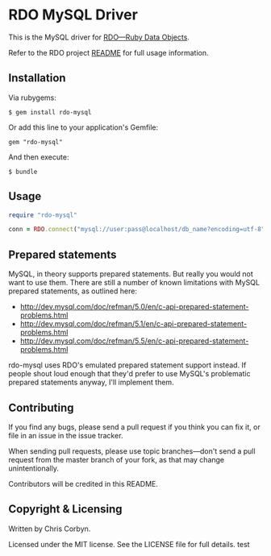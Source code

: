 # RDO MySQL Driver

This is the MySQL driver for [RDO—Ruby Data Objects](https://github.com/d11wtq/rdo).

Refer to the RDO project [README](https://github.com/d11wtq/rdo) for full usage information.

## Installation

Via rubygems:

    $ gem install rdo-mysql

Or add this line to your application's Gemfile:

    gem "rdo-mysql"

And then execute:

    $ bundle

## Usage

``` ruby
require "rdo-mysql"

conn = RDO.connect("mysql://user:pass@localhost/db_name?encoding=utf-8")
```

## Prepared statements

MySQL, in theory supports prepared statements. But really you would not want
to use them. There are still a number of known limitations with MySQL prepared
statements, as outlined here:

  - http://dev.mysql.com/doc/refman/5.0/en/c-api-prepared-statement-problems.html
  - http://dev.mysql.com/doc/refman/5.1/en/c-api-prepared-statement-problems.html
  - http://dev.mysql.com/doc/refman/5.5/en/c-api-prepared-statement-problems.html

rdo-mysql uses RDO's emulated prepared statement support instead. If people
shout loud enough that they'd prefer to use MySQL's problematic prepared
statements anyway, I'll implement them.

## Contributing

If you find any bugs, please send a pull request if you think you can
fix it, or file in an issue in the issue tracker.

When sending pull requests, please use topic branches—don't send a pull
request from the master branch of your fork, as that may change
unintentionally.

Contributors will be credited in this README.

## Copyright & Licensing

Written by Chris Corbyn.

Licensed under the MIT license. See the LICENSE file for full details.
test
